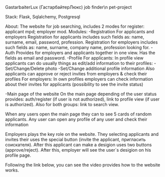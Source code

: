 GastarbaiterLux (ГастарбайтерЛюкс) job finder\n
pet-project

Stack: Flask, Sqlalchemy, Postgresql

About:
The website for job searching, includes 2 modes for register: applicant mpd; employer mod.
Modules:
-Registration
For applicants and employers
Registration for applicants includes such fields as: name, surname, email, password, profession.
Registration for employers includes such fields as: name, surname, company name, profession looking for.
-Auth
Provides for employers and applicants together in one view. Has the fields as email and password.
-Profile 
For applicants:
In profile view applicants can do usually things as edit/add information to their profiles:
 -Set/Change/Delete photo
 -Set/Change additional profile information 
Also applicants can approve or reject invites from employers & check their profiles
For employers:
In own profiles employers can check information about their invites for applicants (possibility to see the invite status)

-Main page of the website
On the main page depending of the user status provides: auth/register (if user is not authorized), link to profile view (if user is authorized). Also for both groups: link to search view. 

When any users open the main page they can to see 5 cards of random applicants. Any user can open any profile of any user and check their information

Employers plays the key role on the website. They selecting applicants and invites their uses the special button (invite the applicant, пригласить соискателя). After this applicant can make a desigion uses two buttons (approve/reject). After this, employer will see the user`s desigion on his profile page.

Following the link below, you can see the video provides how to the website works.
